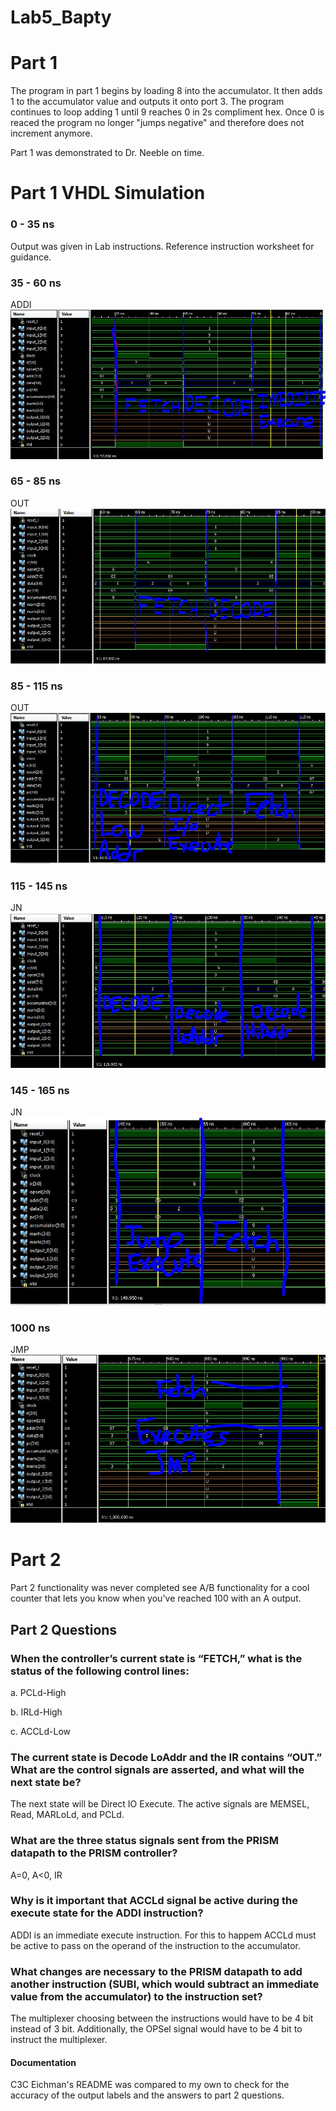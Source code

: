 Lab5_Bapty
==========
# Part 1
The program in part 1 begins by loading 8 into the accumulator. It then adds 1 to the accumulator value and outputs it onto port 3. The program continues to loop adding 1 until 9 reaches 0 in 2s compliment hex. Once 0 is reaced the program no longer "jumps negative" and therefore does not increment anymore.

Part 1 was demonstrated to Dr. Neeble on time.

# Part 1 VHDL Simulation

### 0 - 35 ns
Output was given in Lab instructions. Reference instruction worksheet for guidance.
### 35 - 60 ns
ADDI
![alt tag](https://raw.githubusercontent.com/seanbapty/Lab5_Bapty/master/35-60.JPG)
### 65 - 85 ns
OUT
![alt tag](https://raw.githubusercontent.com/seanbapty/Lab5_Bapty/master/65-85ns.JPG)
### 85 - 115 ns
OUT
![alt tag](https://raw.githubusercontent.com/seanbapty/Lab5_Bapty/master/85-115ns.JPG)
### 115 - 145 ns
JN
![alt tag](https://raw.githubusercontent.com/seanbapty/Lab5_Bapty/master/115-145ns.JPG)
### 145 - 165 ns
JN
![alt tag](https://raw.githubusercontent.com/seanbapty/Lab5_Bapty/master/145-165ns.JPG)
### 1000 ns
JMP
![alt tag](https://raw.githubusercontent.com/seanbapty/Lab5_Bapty/master/last.JPG)

# Part 2
Part 2 functionality was never completed see A/B functionality for a cool counter that lets you know when you've reached 100 with an A output.

## Part 2 Questions
###	When the controller’s current state is “FETCH,” what is the status of the following control lines:

  a.	PCLd-High

  b.	IRLd-High

  c.	ACCLd-Low

###	The current state is Decode LoAddr and the IR contains “OUT.”  What are the control signals are asserted, and what will the next state be?

The next state will be Direct IO Execute. The active signals are MEMSEL, Read, MARLoLd, and PCLd.

### What are the three status signals sent from the PRISM datapath to the PRISM controller?

A=0, A<0, IR

### Why is it important that ACCLd signal be active during the execute state for the ADDI instruction?

ADDI is an immediate execute instruction. For this to happem ACCLd must be active to pass on the operand of the instruction to the accumulator.

### What changes are necessary to the PRISM datapath to add another instruction (SUBI, which would subtract an immediate value from the accumulator) to the instruction set?

The multiplexer choosing between the instructions would have to be 4 bit instead of 3 bit. Additionally, the OPSel signal would have to be 4 bit to instruct the multiplexer. 

#### Documentation
C3C Eichman's README was compared to my own to check for the accuracy of the output labels and the answers to part 2 questions. 
